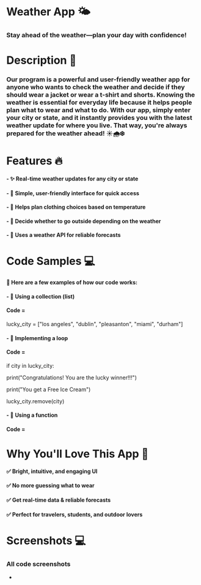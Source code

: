 # Weather App 🌤
###  **Stay ahead of the weather—plan your day with confidence!**

# Description 📌
### Our program is a **powerful and user-friendly weather app** for anyone who wants to check the weather and decide if they should wear a **jacket** or wear a **t-shirt and shorts**. Knowing the weather is **essential for everyday life** because it helps people plan **what to wear** and **what to do**. With our app, simply **enter your city or state**, and it instantly provides you with the **latest weather update** for where you live. That way, you're **always prepared** for the weather ahead! ☀️🌧❄️

# Features 🔥
#### - ✨ **Real-time weather updates** for any city or state 

#### - 🎯 **Simple, user-friendly interface** for quick access 

#### - 👕 **Helps plan clothing** choices based on temperature 

#### - 🚶 **Decide whether to go outside** depending on the weather 

#### - 📡 **Uses a weather API** for reliable forecasts

# Code Samples 💻
#### 🔹 Here are a few examples of how our code works:

#### - 🔸 **Using a collection (list)**
#### Code =
lucky_city = ["los angeles", "dublin", "pleasanton", "miami", "durham"]
#### - 🔹 **Implementing a loop**
#### Code =
if city in lucky_city:

  print("Congratulations! You are the lucky winner!!!")
  
  print("You get a Free Ice Cream")
  
  lucky_city.remove(city)
  
#### - 🔸 **Using a function**
#### Code =

# Why You'll Love This App 🎨
#### ✅ **Bright, intuitive, and engaging UI**

#### ✅ **No more guessing what to wear**

#### ✅ **Get real-time data & reliable forecasts**

#### ✅ **Perfect for travelers, students, and outdoor lovers**

# Screenshots 💻
### All code screenshots
- 
